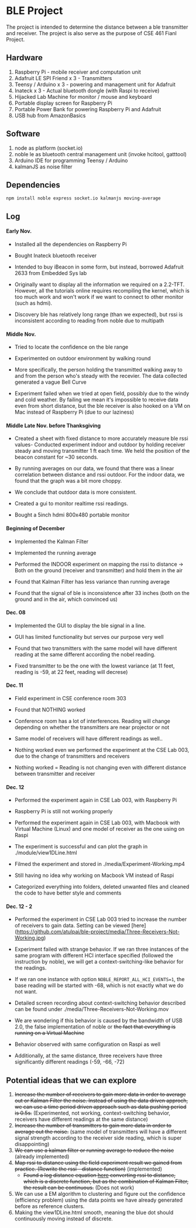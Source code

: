 # BLE Project
The project is intended to determine the distance between a ble transmitter and receiver. 
The project is also serve as the purpose of CSE 461 Fianl Project.

## Hardware
1. Raspberry Pi - mobile receiver and computation unit
2. Adafruit LE SPI Friend x 3 - Transmitters
3. Teensy / Arduino x 3 - powering and management unit for Adafruit
4. Inateck x 3 - Actual bluetooth dongle (with Raspi to receive)
5. Hijacked Lab Machine for monitor / mouse and keyboard
6. Portable display screen for Raspberry Pi
7. Portable Power Bank for powering Raspberry Pi and Adafruit
8. USB hub from AmazonBasics

## Software 
1. node as platform (socket.io)
2. noble le as bluetooth central management unit (invoke hcitool, gatttool)
3. Arduino IDE for programming Teensy / Arduino
4. kalmanJS as noise filter

## Dependencies
`npm install noble express socket.io kalmanjs moving-average`

## Log

#### Early Nov. 
- Installed all the dependencies on Raspberry Pi
- Bought Inateck bluetooth receiver
- Intended to buy iBeacon in some form, but instead, borrowed Adafruit 2633 from Embedded Sys lab
- Originally want to display all the information we required on a 2.2-TFT. However, all the tutorials online requires recompiling the kernel, which is too much work and won't work if we want to connect to other monitor (such as hdmi).

- Discovery ble has relatively long range (than we expected), but rssi is inconsistent according to reading from noble due to multipath

#### Middle Nov. 
- Tried to locate the confidence on the ble range
- Experimented on outdoor environment by walking round
- More specifically, the person holding the transmitted walking away to and from the person who's steady with the recevier. The data collected generated a vague Bell Curve

- Experiment failed when we tried at open field, possibly due to the windy and cold weather. By failing we mean it's impossible to receive data even from short distance, but the ble receiver is also hooked on a VM on Mac instead of Raspberry Pi (due to our laziness)

#### Middle Late Nov. before Thanksgiving
- Created a sheet with fixed distance to more accurately measure ble rssi values- Conducted experiment indoor and outdoor by holding receiver steady and moving transmitter 1 ft each time. We held the position of the beacon constant for ~30 seconds. 
- By running averages on our data, we found that there was a linear correlation between distance and rssi outdoor. For the indoor data, we found that the graph was a bit more choppy. 
- We conclude that outdoor data is more consistent.
- Created a gui to monitor realtime rssi readings. 

- Bought a 5inch hdmi 800x480 portable monitor

#### Beginning of December
- Implemented the Kalman Filter
- Implemented the running average
- Performed the INDOOR experiment on mapping the rssi to distance -> Both on the ground (receiver and transmitter) and hold them in the air

- Found that Kalman Filter has less variance than running average
- Found that the signal of ble is inconsistence after 33 inches (both on the ground and in the air, which convinced us)

#### Dec. 08
- Implemented the GUI to display the ble signal in a line. 

- GUI has limited functionality but serves our purpose very well
- Found that two transmitters with the same model will have different reading at the same different according the nobel reading. 
- Fixed transmitter to be the one with the lowest variance (at 11 feet, reading is -59, at 22 feet, reading will decrese)

#### Dec. 11
- Field experiment in CSE conference room 303
- Found that NOTHING worked
- Conference room has a lot of interferences. Reading will change depending on whether the transmitters are near projector or not

- Same model of receivers will have different readings as well..
- Nothing worked even we performed the experiment at the CSE Lab 003, due to the change of transmitters and receivers

- Nothing worked = Reading is not changing even with different distance between transmitter and receiver

#### Dec. 12
- Performed the experiment again in CSE Lab 003, with Raspberry Pi
- Raspberry Pi is still not working properly 

- Performed the experiment again in CSE Lab 003, with Macbook with Virtual Machine (Linux) and one model of receiver as the one using on Raspi
- The experiment is successful and can plot the graph in ./module/view1DLine.html
- Filmed the experiment and stored in ./media/Experiment-Working.mp4

- Still having no idea why working on Macbook VM instead of Raspi
- Categorized everything into folders, deleted unwanted files and cleaned the code to have better style and comments

#### Dec. 12  - 2
- Performed the experiment in CSE Lab 003 tried to increase the number of receivers to gain data. Setting can be viewed [here] (https://github.com/atulpai/ble-project/media/Three-Receivers-Not-Working.jpg)
- Experiment failed with strange behavior. If we ran three instances of the same program with different HCI interface specified (followed the instruction by noble), we will get a context-switching-like behavior for the readings. 
- If we ran one instance with option `NOBLE_REPORT_ALL_HCI_EVENTS=1`, the base reading will be started with -68, which is not exactly what we do not want.
- Detailed screen recording about context-switching behavior described can be found under ./media/Three-Receivers-Not-Working.mov

- We are wondering if this behavior is caused by the bandwidth of USB 2.0, the false implementation of noble or ~~the fact that everything is running on a Virtual Machine~~

- Behavior observed with same configuration on Raspi as well
- Additionally, at the same distance, three receivers have three significantly different readings (-59, -66, -72)

## Potential ideas that we can explore
1. ~~Increase the number of receivers to gain more data in order to average out or Kalman Filter the noise. Instead of using the data driven approch, we can use a time period driven approach such as data pushing period is 0.5s.~~ (Experimented, not working, context-switching behavior, receivers have different readings at the same distance) 
2. ~~Increase the number of transmitters to gain more data in order to average out the noise.~~ (same model of transmitters will have a different signal strength according to the receiver side reading, which is super disappointing)
3. ~~We can use a kalman filter or running average to reduce the noise~~ (already implemented)
4. ~~Map rssi to distance using the field experiment result we gained from practice. (Rewrite the rssi - distance function)~~ (implemented)
    - ~~Found a log distance equation [here](https://wouterbulten.nl/blog/tech/kalman-filters-explained-removing-noise-from-rssi-signals/) converting rssi to distance, which is a discrete function, but as the combination of Kalman Filter, the result can be continuous.~~ (Does not work)
5. We can use a EM algorithm to clustering and figure out the confidence (efficiency problem) using the data points we have already generated before as reference clusters.
6. Making the view1DLine.html smooth, meaning the blue dot should continuously moving instead of discrete.







